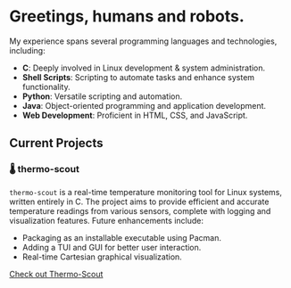 
# Greetings, humans and robots.

My experience spans several programming languages and technologies, including:

- **C**: Deeply involved in Linux development & system administration.
- **Shell Scripts**: Scripting to automate tasks and enhance system functionality.
- **Python**: Versatile scripting and automation.
- **Java**: Object-oriented programming and application development.
- **Web Development**: Proficient in HTML, CSS, and JavaScript.

## Current Projects

### 🌡️ thermo-scout
`thermo-scout` is a real-time temperature monitoring tool for Linux systems, written entirely in C. The project aims to provide efficient and accurate temperature readings from various sensors, complete with logging and visualization features. Future enhancements include:
- Packaging as an installable executable using Pacman.
- Adding a TUI and GUI for better user interaction.
- Real-time Cartesian graphical visualization.

[Check out Thermo-Scout](https://github.com/matlzztt/thermo-scout)
